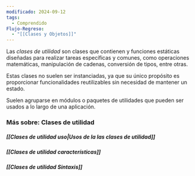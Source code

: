 ```yaml
---
modificado: 2024-09-12
tags:
  - Comprendido
Flujo-Regreso:
  - "[[Clases y Objetos]]"
---
```


Las _clases de utilidad_ son clases que contienen y funciones estáticas diseñadas para realizar tareas específicas y comunes, como operaciones matemáticas, manipulación de cadenas, conversión de tipos, entre otras. 

Estas clases no suelen ser instanciadas, ya que su único propósito es proporcionar funcionalidades 
reutilizables sin necesidad de mantener un estado.

Suelen agruparse en módulos o paquetes de utilidades que pueden ser usados a lo largo de una aplicación.

### Más sobre: Clases de utilidad
##### [[Clases de utilidad uso|Usos de la las clases de utilidad]]
##### [[Clases de utilidad características]]
##### [[Clases de utilidad Sintaxis]]

